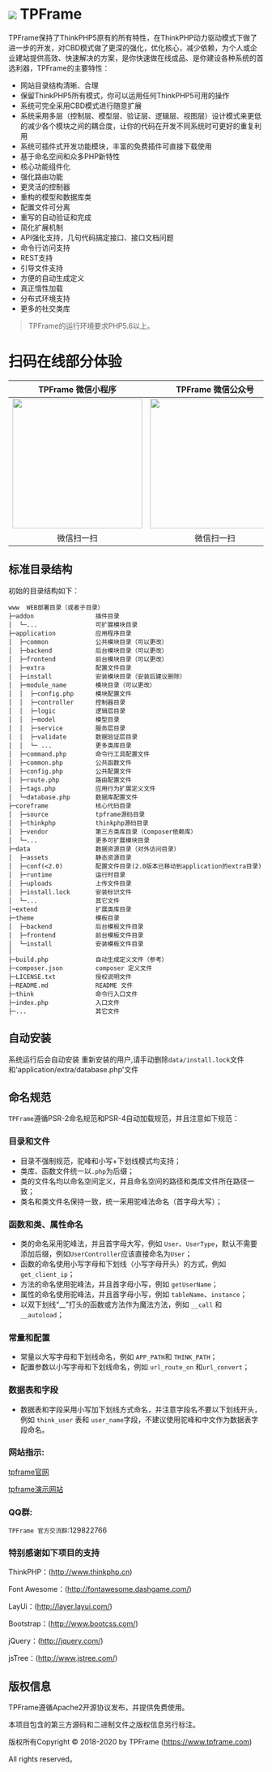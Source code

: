 ![](http://www.tpframe.com/data/assets/images/mark_logo.jpg) 
TPFrame
===============
TPFrame保持了ThinkPHP5原有的所有特性，在ThinkPHP动力驱动模式下做了进一步的开发，对CBD模式做了更深的强化，优化核心，减少依赖，为个人或企业建站提供高效、快速解决的方案，是你快速做在线成品、是你建设各种系统的首选利器，TPFrame的主要特性：

 + 网站目录结构清晰、合理
 + 保留ThinkPHP5所有模式，你可以运用任何ThinkPHP5可用的操作
 + 系统可完全采用CBD模式进行随意扩展
 + 系统采用多层（控制层、模型层、验证层、逻辑层、视图层）设计模式来更低的减少各个模块之间的耦合度，让你的代码在开发不同系统时可更好的重复利用
 + 系统可插件式开发功能模块，丰富的免费插件可直接下载使用
 + 基于命名空间和众多PHP新特性
 + 核心功能组件化
 + 强化路由功能
 + 更灵活的控制器
 + 重构的模型和数据库类
 + 配置文件可分离
 + 重写的自动验证和完成
 + 简化扩展机制
 + API强化支持，几句代码搞定接口、接口文档问题
 + 命令行访问支持
 + REST支持
 + 引导文件支持
 + 方便的自动生成定义
 + 真正惰性加载
 + 分布式环境支持
 + 更多的社交类库

> TPFrame的运行环境要求PHP5.6以上。

# 扫码在线部分体验
|TPFrame 微信小程序|TPFrame 微信公众号|TPFrame 百度小程序|
|:--:|:--:|:--:|
|<img src="https://www.tpframe.com/data/assets/images/mini_program_ercode.jpg" width=256 height=256 />|<img src="https://www.tpframe.com/data/assets/images/wechat.jpg" width=256 height=256 />|<img src="https://www.tpframe.com/data/assets/images/bd_tcms_ercode.png" width=256 height=256 />|
|微信扫一扫|微信扫一扫|百度app扫一扫|

## 标准目录结构

初始的目录结构如下：

~~~
www  WEB部署目录（或者子目录）
├─addon           		插件目录
│  └─...        		可扩展模块目录
├─application           应用程序目录
│  ├─common             公共模块目录（可以更改）
│  ├─backend            后台模块目录（可以更改）
│  ├─frontend           前台模块目录（可以更改）
│  ├─extra           	配置文件目录
│  ├─install            安装模块目录（安装后建议删除）
│  ├─module_name        模块目录（可以更改）
│  │  ├─config.php      模块配置文件
│  │  ├─controller      控制器目录
│  │  ├─logic      		逻辑层目录
│  │  ├─model           模型目录
│  │  ├─service      	服务层目录
│  │  ├─validate      	数据验证层目录
│  │  └─ ...            更多类库目录
│  ├─command.php        命令行工具配置文件
│  ├─common.php         公共函数文件
│  ├─config.php         公共配置文件
│  ├─route.php          路由配置文件
│  ├─tags.php           应用行为扩展定义文件
│  └─database.php       数据库配置文件
├─coreframe           	核心代码目录
│  ├─source        		tpframe源码目录
│  ├─thinkphp        	thinkphp源码目录
│  ├─vendor        		第三方类库目录（Composer依赖库）
│  └─...        		更多可扩展模块目录
├─data                	数据资源目录（对外访问目录）
│  ├─assets          	静态资源目录
│  ├─conf(<2.0)        	配置文件目录(2.0版本已移动到application的extra目录)
│  ├─runtime         	运行时目录
│  ├─uploads        	上传文件目录
│  ├─install.lock       安装标识文件
│  └─...		        其它文件
│─extend                扩展类库目录
├─theme              	模板目录
│  ├─backend            后台模板文件目录
│  ├─frontend           前台模板文件目录
│  └─install            安装模板文件目录
│
├─build.php             自动生成定义文件（参考）
├─composer.json         composer 定义文件
├─LICENSE.txt           授权说明文件
├─README.md             README 文件
├─think                 命令行入口文件
├─index.php             入口文件
├─...            		其它文件
~~~

## 自动安装
系统运行后会自动安装
重新安装的用户,请手动删除`data/install.lock`文件和'application/extra/database.php'文件

## 命名规范

`TPFrame`遵循PSR-2命名规范和PSR-4自动加载规范，并且注意如下规范：

### 目录和文件

*   目录不强制规范，驼峰和小写+下划线模式均支持；
*   类库、函数文件统一以`.php`为后缀；
*   类的文件名均以命名空间定义，并且命名空间的路径和类库文件所在路径一致；
*   类名和类文件名保持一致，统一采用驼峰法命名（首字母大写）；

### 函数和类、属性命名
*   类的命名采用驼峰法，并且首字母大写，例如 `User`、`UserType`，默认不需要添加后缀，例如`UserController`应该直接命名为`User`；
*   函数的命名使用小写字母和下划线（小写字母开头）的方式，例如 `get_client_ip`；
*   方法的命名使用驼峰法，并且首字母小写，例如 `getUserName`；
*   属性的命名使用驼峰法，并且首字母小写，例如 `tableName`、`instance`；
*   以双下划线“__”打头的函数或方法作为魔法方法，例如 `__call` 和 `__autoload`；

### 常量和配置
*   常量以大写字母和下划线命名，例如 `APP_PATH`和 `THINK_PATH`；
*   配置参数以小写字母和下划线命名，例如 `url_route_on` 和`url_convert`；

### 数据表和字段
*   数据表和字段采用小写加下划线方式命名，并注意字段名不要以下划线开头，例如 `think_user` 表和 `user_name`字段，不建议使用驼峰和中文作为数据表字段命名。

### 网站指示:

[tpframe官网](https://www.tpframe.com)

[tpframe演示网站](http://demo3.tpframe.com/backend)

### QQ群:
`TPFrame 官方交流群`:129822766  

### 特别感谢如下项目的支持
ThinkPHP：(http://www.thinkphp.cn)

Font Awesome：(http://fontawesome.dashgame.com/)

LayUi：(http://layer.layui.com/)

Bootstrap：(http://www.bootcss.com/)

jQuery：(http://jquery.com/)

jsTree：(http://www.jstree.com/)

## 版权信息

TPFrame遵循Apache2开源协议发布，并提供免费使用。

本项目包含的第三方源码和二进制文件之版权信息另行标注。

版权所有Copyright © 2018-2020 by TPFrame (https://www.tpframe.com)

All rights reserved。
